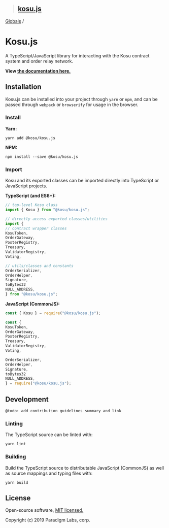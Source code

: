 > ## [kosu.js](README.md)

[Globals](globals.md) /

# Kosu.js

A TypeScript/JavaScript library for interacting with the Kosu contract system and order relay network.

**View [the documentation here.](https://github.com/ParadigmFoundation/kosu-monorepo/blob/master/packages/kosu.js/docs/)**

## Installation

Kosu.js can be installed into your project through `yarn` or `npm`, and can be passed through `webpack` or `browserify` for usage in the browser.

### Install

**Yarn:**

```
yarn add @kosu/kosu.js
```

**NPM:**

```
npm install --save @kosu/kosu.js
```

### Import

Kosu and its exported classes can be imported directly into TypeScript or JavaScript projects.

**TypeScript (and ES6+):**

```typescript
// top-level Kosu class
import { Kosu } from "@kosu/kosu.js";

// directly access exported classes/utilities
import {
// contract wrapper classes
KosuToken,
OrderGateway,
PosterRegistry,
Treasury,
ValidatorRegistry,
Voting,

// utils/classes and constants
OrderSerializer,
OrderHelper,
Signature,
toBytes32
NULL_ADDRESS,
} from "@kosu/kosu.js";
```

**JavaScript (CommonJS):**

```javascript
const { Kosu } = require("@kosu/kosu.js");

const {
KosuToken,
OrderGateway,
PosterRegistry,
Treasury,
ValidatorRegistry,
Voting,

OrderSerializer,
OrderHelper,
Signature,
toBytes32
NULL_ADDRESS,
} = require("@kosu/kosu.js");
```

## Development

```
@todo: add contribution guidelines summary and link
```

### Linting

The TypeScript source can be linted with:

```
yarn lint
```

### Building

Build the TypeScript source to distributable JavaScript (CommonJS) as well as source mappings and typing files with:

```
yarn build
```

## License

Open-source software, [MIT licensed.](https://github.com/ParadigmFoundation/kosu-monorepo/blob/master/LICENSE)

Copyright (c) 2019 Paradigm Labs, corp.
